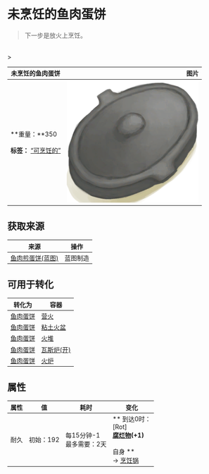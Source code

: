 # 未烹饪的鱼肉蛋饼  
> 下一步是放火上烹饪。  
<br>  
>   
  
  未烹饪的鱼肉蛋饼  |   图片   
 ----  |  ----:   
 **重量：**350<br><br>**标签：**	[“可烹饪的”](tag_Cookable.md)  |  <img decoding="async" src="Sprite/CookingPotClosed.png" href="a.md" style="max-width:300px;max-height:300px;">   
  
## 获取来源  
来源  |  操作  
----  |  ----  
[鱼肉煎蛋饼(蓝图)](Bp_FishOmelette.md)  |  蓝图制造  
## 可用于转化  
转化为  |  容器  
----  |  ----  
[鱼肉蛋饼](FishOmelette.md)  |  [营火](Campfire.md)  
[鱼肉蛋饼](FishOmelette.md)  |  [粘土火盆](ClayFirePit.md)  
[鱼肉蛋饼](FishOmelette.md)  |  [火堆](Fire.md)  
[鱼肉蛋饼](FishOmelette.md)  |  [瓦斯炉(开)](GasCookerOn.md)  
[鱼肉蛋饼](FishOmelette.md)  |  [火炉](Stove.md)  
## 属性   
属性  |  值  |  耗时  |  变化  
----  |  ----  |  ----  |  ----  
耐久  |  初始：192  |  每15分钟-1<br>最多需要：2天  |  ** 到达0时： **<br>** [Rot] **<br>  [腐烂物](RottenRemains.md)(+1)<br><br>** 自身 **<br>→ [烹饪锅](CookingPot.md)  


<script>document.title="未烹饪的鱼肉蛋饼 - 卡牌生存百科 Card Survival Wiki";</script>